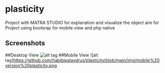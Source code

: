 # plasticity
Project with MATRA STUDIO for explanation and visualize the object aim for
Project using bootsrap  for mobile view and php native

## Screenshots
##Desktop View
![alt tag](https://github.com/habibiealaydrus/plasticity/blob/main/img/preview%20github.png)
##Mobile View
![alt tag]https://github.com/habibiealaydrus/plasticity/blob/main/img/mobile%20version%20plasticity.png
